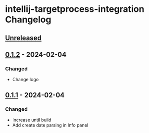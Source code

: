 <!-- Keep a Changelog guide -> https://keepachangelog.com -->

# intellij-targetprocess-integration Changelog

## [Unreleased]

## [0.1.2] - 2024-02-04

### Changed

- Change logo

## [0.1.1] - 2024-02-04

### Changed

- Increase until build
- Add create date parsing in Info panel

[Unreleased]: https://github.com/stefanosansone/intellij-targetprocess-integration/compare/v0.1.2...HEAD
[0.1.2]: https://github.com/stefanosansone/intellij-targetprocess-integration/compare/v0.1.1...v0.1.2
[0.1.1]: https://github.com/stefanosansone/intellij-targetprocess-integration/commits/v0.1.1
